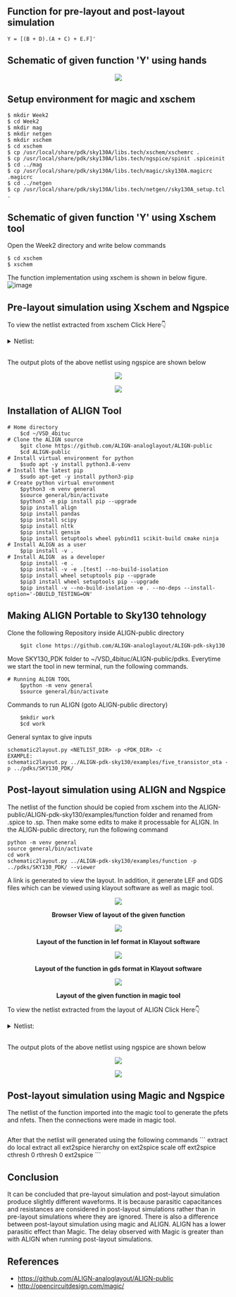## Function for pre-layout and post-layout simulation
```
Y = [(B + D).(A + C) + E.F]'
```

## Schematic of given function 'Y' using hands
<p align="center"> <img src="https://github.com/syedimaduddin/msvsd4bituc/blob/main/Week-2/Images/Schematic_by_hand.png"> </p>

## Setup environment for magic and xschem
```
$ mkdir Week2
$ cd Week2
$ mkdir mag
$ mkdir netgen
$ mkdir xschem
$ cd xschem
$ cp /usr/local/share/pdk/sky130A/libs.tech/xschem/xschemrc .
$ cp /usr/local/share/pdk/sky130A/libs.tech/ngspice/spinit .spiceinit
$ cd ../mag
$ cp /usr/local/share/pdk/sky130A/libs.tech/magic/sky130A.magicrc .magicrc
$ cd ../netgen
$ cp /usr/local/share/pdk/sky130A/libs.tech/netgen//sky130A_setup.tcl .
```

## Schematic of given function 'Y' using Xschem tool
Open the Week2 directory and write below commands
```
$ cd xschem
$ xschem
```
The function implementation using xschem is shown in below figure.
![image](https://github.com/syedimaduddin/msvsd4bituc/blob/main/Week-2/Images/Schematic_by_Xschem.png)

## Pre-layout simulation using Xschem and Ngspice
To view the netlist extracted from xschem Click Here👇
<details><summary>Netlist:</summary>

```
** sch_path: /home/syedimaduddin/Desktop/VSD PD Research Program/Week-2/xschem/function.sch
**.subckt function
XM1 net1 A VDD VDD sky130_fd_pr__pfet_01v8 L=0.15 W=1 nf=1 ad='int((nf+1)/2) * W/nf * 0.29' as='int((nf+2)/2) * W/nf * 0.29'
+ pd='2*int((nf+1)/2) * (W/nf + 0.29)' ps='2*int((nf+2)/2) * (W/nf + 0.29)' nrd='0.29 / W' nrs='0.29 / W'
+ sa=0 sb=0 sd=0 mult=1 m=1
XM2 net2 B VDD VDD sky130_fd_pr__pfet_01v8 L=0.15 W=1 nf=1 ad='int((nf+1)/2) * W/nf * 0.29' as='int((nf+2)/2) * W/nf * 0.29'
+ pd='2*int((nf+1)/2) * (W/nf + 0.29)' ps='2*int((nf+2)/2) * (W/nf + 0.29)' nrd='0.29 / W' nrs='0.29 / W'
+ sa=0 sb=0 sd=0 mult=1 m=1
XM3 net3 C net1 net1 sky130_fd_pr__pfet_01v8 L=0.15 W=1 nf=1 ad='int((nf+1)/2) * W/nf * 0.29' as='int((nf+2)/2) * W/nf * 0.29'
+ pd='2*int((nf+1)/2) * (W/nf + 0.29)' ps='2*int((nf+2)/2) * (W/nf + 0.29)' nrd='0.29 / W' nrs='0.29 / W'
+ sa=0 sb=0 sd=0 mult=1 m=1
XM4 net3 D net2 net2 sky130_fd_pr__pfet_01v8 L=0.15 W=1 nf=1 ad='int((nf+1)/2) * W/nf * 0.29' as='int((nf+2)/2) * W/nf * 0.29'
+ pd='2*int((nf+1)/2) * (W/nf + 0.29)' ps='2*int((nf+2)/2) * (W/nf + 0.29)' nrd='0.29 / W' nrs='0.29 / W'
+ sa=0 sb=0 sd=0 mult=1 m=1
XM5 Y E net3 net3 sky130_fd_pr__pfet_01v8 L=0.15 W=1 nf=1 ad='int((nf+1)/2) * W/nf * 0.29' as='int((nf+2)/2) * W/nf * 0.29'
+ pd='2*int((nf+1)/2) * (W/nf + 0.29)' ps='2*int((nf+2)/2) * (W/nf + 0.29)' nrd='0.29 / W' nrs='0.29 / W'
+ sa=0 sb=0 sd=0 mult=1 m=1
XM6 Y F net3 net3 sky130_fd_pr__pfet_01v8 L=0.15 W=1 nf=1 ad='int((nf+1)/2) * W/nf * 0.29' as='int((nf+2)/2) * W/nf * 0.29'
+ pd='2*int((nf+1)/2) * (W/nf + 0.29)' ps='2*int((nf+2)/2) * (W/nf + 0.29)' nrd='0.29 / W' nrs='0.29 / W'
+ sa=0 sb=0 sd=0 mult=1 m=1
XM7 Y A net4 net4 sky130_fd_pr__nfet_01v8 L=0.15 W=1 nf=1 ad='int((nf+1)/2) * W/nf * 0.29' as='int((nf+2)/2) * W/nf * 0.29'
+ pd='2*int((nf+1)/2) * (W/nf + 0.29)' ps='2*int((nf+2)/2) * (W/nf + 0.29)' nrd='0.29 / W' nrs='0.29 / W'
+ sa=0 sb=0 sd=0 mult=1 m=1
XM8 Y C net4 net4 sky130_fd_pr__nfet_01v8 L=0.15 W=1 nf=1 ad='int((nf+1)/2) * W/nf * 0.29' as='int((nf+2)/2) * W/nf * 0.29'
+ pd='2*int((nf+1)/2) * (W/nf + 0.29)' ps='2*int((nf+2)/2) * (W/nf + 0.29)' nrd='0.29 / W' nrs='0.29 / W'
+ sa=0 sb=0 sd=0 mult=1 m=1
XM9 Y E net5 net5 sky130_fd_pr__nfet_01v8 L=0.15 W=1 nf=1 ad='int((nf+1)/2) * W/nf * 0.29' as='int((nf+2)/2) * W/nf * 0.29'
+ pd='2*int((nf+1)/2) * (W/nf + 0.29)' ps='2*int((nf+2)/2) * (W/nf + 0.29)' nrd='0.29 / W' nrs='0.29 / W'
+ sa=0 sb=0 sd=0 mult=1 m=1
XM10 net4 B GND GND sky130_fd_pr__nfet_01v8 L=0.15 W=1 nf=1 ad='int((nf+1)/2) * W/nf * 0.29' as='int((nf+2)/2) * W/nf * 0.29'
+ pd='2*int((nf+1)/2) * (W/nf + 0.29)' ps='2*int((nf+2)/2) * (W/nf + 0.29)' nrd='0.29 / W' nrs='0.29 / W'
+ sa=0 sb=0 sd=0 mult=1 m=1
XM11 net4 D GND GND sky130_fd_pr__nfet_01v8 L=0.15 W=1 nf=1 ad='int((nf+1)/2) * W/nf * 0.29' as='int((nf+2)/2) * W/nf * 0.29'
+ pd='2*int((nf+1)/2) * (W/nf + 0.29)' ps='2*int((nf+2)/2) * (W/nf + 0.29)' nrd='0.29 / W' nrs='0.29 / W'
+ sa=0 sb=0 sd=0 mult=1 m=1
XM12 net5 F GND GND sky130_fd_pr__nfet_01v8 L=0.15 W=1 nf=1 ad='int((nf+1)/2) * W/nf * 0.29' as='int((nf+2)/2) * W/nf * 0.29'
+ pd='2*int((nf+1)/2) * (W/nf + 0.29)' ps='2*int((nf+2)/2) * (W/nf + 0.29)' nrd='0.29 / W' nrs='0.29 / W'
+ sa=0 sb=0 sd=0 mult=1 m=1
VA A GND pulse(0 1.8 0ns 1ns 1ns 4ns 10ns)
.save i(va)
VB B GND pulse(0 1.8 0.1ns 1ns 1ns 4ns 10ns)
.save i(vb)
VC C GND pulse(0 1.8 0.2ns 1ns 1ns 4ns 10ns)
.save i(vc)
VD D GND pulse(0 1.8 0.3ns 1ns 1ns 4ns 10ns)
.save i(vd)
VE E GND pulse(0 1.8 0.4ns 1ns 1ns 4ns 10ns)
.save i(ve)
VF F GND pulse(0 1.8 0.5ns 1ns 1ns 4ns 10ns)
.save i(vf)
Vdd VDD GND 1.8
.save i(vdd)
**** begin user architecture code
.lib /usr/local/share/pdk/sky130A/libs.tech/ngspice/sky130.lib.spice tt
.tran 0.01n 60n
.save all
**** end user architecture code
**.ends
.GLOBAL VDD
.GLOBAL GND
.end
```
</details><br>

The output plots of the above netlist using ngspice are shown below
<p align="center"> <img src="https://github.com/syedimaduddin/msvsd4bituc/blob/main/Week-2/Images/Prelayout_Simulation_1.png"> </p>
<p align="center"> <img src="https://github.com/syedimaduddin/msvsd4bituc/blob/main/Week-2/Images/Prelayout_Simulation_2.png"> </p>


## Installation of ALIGN Tool
```
# Home directory
    $cd ~/VSD_4bituc
# Clone the ALIGN source
    $git clone https://github.com/ALIGN-analoglayout/ALIGN-public
    $cd ALIGN-public
# Install virtual environment for python
    $sudo apt -y install python3.8-venv
# Install the latest pip
    $sudo apt-get -y install python3-pip
# Create python virtual envronment
    $python3 -m venv general
    $source general/bin/activate
    $python3 -m pip install pip --upgrade
    $pip install align
    $pip install pandas
    $pip install scipy
    $pip install nltk
    $pip install gensim
    $pip install setuptools wheel pybind11 scikit-build cmake ninja
# Install ALIGN as a user
    $pip install -v .
# Install ALIGN  as a developer
    $pip install -e .
    $pip install -v -e .[test] --no-build-isolation
    $pip install wheel setuptools pip --upgrade
    $pip3 install wheel setuptools pip --upgrade
    $pip install -v --no-build-isolation -e . --no-deps --install-option='-DBUILD_TESTING=ON'
```
## Making ALIGN Portable to Sky130 tehnology
Clone the following Repository inside ALIGN-public directory
```
    $git clone https://github.com/ALIGN-analoglayout/ALIGN-pdk-sky130
```
Move SKY130_PDK folder to ~/VSD_4bituc/ALIGN-public/pdks.
Everytime we start the tool in new terminal, run the following commands.

```
# Running ALIGN TOOL
    $python -m venv general
    $source general/bin/activate
```
Commands to run ALIGN (goto ALIGN-public directory)
```
    $mkdir work
    $cd work
```
General syntax to give inputs
```
schematic2layout.py <NETLIST_DIR> -p <PDK_DIR> -c
EXAMPLE:
schematic2layout.py ../ALIGN-pdk-sky130/examples/five_transistor_ota -p ../pdks/SKY130_PDK/
```

## Post-layout simulation using ALIGN and Ngspice
The netlist of the function should be copied from xschem into the ALIGN-public/ALIGN-pdk-sky130/examples/function folder and renamed from .spice to .sp. Then make some edits to make it processable for ALIGN. In the ALIGN-public directory, run the following command
```
python -m venv general
source general/bin/activate
cd work
schematic2layout.py ../ALIGN-pdk-sky130/examples/function -p ../pdks/SKY130_PDK/ --viewer
```
A link is generated to view the layout. In addition, it generate LEF and GDS files which can be viewed using klayout software as well as magic tool.

<p align="center"> <img src="https://github.com/syedimaduddin/msvsd4bituc/blob/main/Week-2/Images/align-layout_browser-view.png"> </p>
<p align="center"> <strong>Browser View of layout of the given function</strong> </p>

<p align="center"> <img src="https://github.com/syedimaduddin/msvsd4bituc/blob/main/Week-2/Images/align-layout_in_klayout_lef.png"> </p>
<p align="center"> <strong>Layout of the function in lef format in Klayout software</strong> </p>

<p align="center"> <img src="https://github.com/syedimaduddin/msvsd4bituc/blob/main/Week-2/Images/align-layout_in_klayout_gds.png"> </p>
<p align="center"> <strong>Layout of the function in gds format in Klayout software</strong> </p>

<p align="center"> <img src="https://github.com/syedimaduddin/msvsd4bituc/blob/main/Week-2/Images/align-layout_in_magic.png"> </p>
<p align="center"> <strong>Layout of the given function in magic tool</strong> </p>


To view the netlist extracted from the layout of ALIGN Click Here👇
<details><summary>Netlist:</summary>

```
* SPICE3 file created from FUNCTION_0.ext - technology: sky130A

** sch_path: /home/syedimaduddin/Desktop/VSD PD Research Program/Week-2/xschem/function.sch
**.subckt function
XM1 net1 A VDD VDD sky130_fd_pr__pfet_01v8 L=0.15 W=1 nf=1 ad='int((nf+1)/2) * W/nf * 0.29' as='int((nf+2)/2) * W/nf * 0.29'
+ pd='2*int((nf+1)/2) * (W/nf + 0.29)' ps='2*int((nf+2)/2) * (W/nf + 0.29)' nrd='0.29 / W' nrs='0.29 / W'
+ sa=0 sb=0 sd=0 mult=1 m=1
XM2 net2 B VDD VDD sky130_fd_pr__pfet_01v8 L=0.15 W=1 nf=1 ad='int((nf+1)/2) * W/nf * 0.29' as='int((nf+2)/2) * W/nf * 0.29'
+ pd='2*int((nf+1)/2) * (W/nf + 0.29)' ps='2*int((nf+2)/2) * (W/nf + 0.29)' nrd='0.29 / W' nrs='0.29 / W'
+ sa=0 sb=0 sd=0 mult=1 m=1
XM3 net3 C net1 net1 sky130_fd_pr__pfet_01v8 L=0.15 W=1 nf=1 ad='int((nf+1)/2) * W/nf * 0.29' as='int((nf+2)/2) * W/nf * 0.29'
+ pd='2*int((nf+1)/2) * (W/nf + 0.29)' ps='2*int((nf+2)/2) * (W/nf + 0.29)' nrd='0.29 / W' nrs='0.29 / W'
+ sa=0 sb=0 sd=0 mult=1 m=1
XM4 net3 D net2 net2 sky130_fd_pr__pfet_01v8 L=0.15 W=1 nf=1 ad='int((nf+1)/2) * W/nf * 0.29' as='int((nf+2)/2) * W/nf * 0.29'
+ pd='2*int((nf+1)/2) * (W/nf + 0.29)' ps='2*int((nf+2)/2) * (W/nf + 0.29)' nrd='0.29 / W' nrs='0.29 / W'
+ sa=0 sb=0 sd=0 mult=1 m=1
XM5 Y E net3 net3 sky130_fd_pr__pfet_01v8 L=0.15 W=1 nf=1 ad='int((nf+1)/2) * W/nf * 0.29' as='int((nf+2)/2) * W/nf * 0.29'
+ pd='2*int((nf+1)/2) * (W/nf + 0.29)' ps='2*int((nf+2)/2) * (W/nf + 0.29)' nrd='0.29 / W' nrs='0.29 / W'
+ sa=0 sb=0 sd=0 mult=1 m=1
XM6 Y F net3 net3 sky130_fd_pr__pfet_01v8 L=0.15 W=1 nf=1 ad='int((nf+1)/2) * W/nf * 0.29' as='int((nf+2)/2) * W/nf * 0.29'
+ pd='2*int((nf+1)/2) * (W/nf + 0.29)' ps='2*int((nf+2)/2) * (W/nf + 0.29)' nrd='0.29 / W' nrs='0.29 / W'
+ sa=0 sb=0 sd=0 mult=1 m=1
XM7 Y A net4 net4 sky130_fd_pr__nfet_01v8 L=0.15 W=1 nf=1 ad='int((nf+1)/2) * W/nf * 0.29' as='int((nf+2)/2) * W/nf * 0.29'
+ pd='2*int((nf+1)/2) * (W/nf + 0.29)' ps='2*int((nf+2)/2) * (W/nf + 0.29)' nrd='0.29 / W' nrs='0.29 / W'
+ sa=0 sb=0 sd=0 mult=1 m=1
XM8 Y C net4 net4 sky130_fd_pr__nfet_01v8 L=0.15 W=1 nf=1 ad='int((nf+1)/2) * W/nf * 0.29' as='int((nf+2)/2) * W/nf * 0.29'
+ pd='2*int((nf+1)/2) * (W/nf + 0.29)' ps='2*int((nf+2)/2) * (W/nf + 0.29)' nrd='0.29 / W' nrs='0.29 / W'
+ sa=0 sb=0 sd=0 mult=1 m=1
XM9 Y E net5 net5 sky130_fd_pr__nfet_01v8 L=0.15 W=1 nf=1 ad='int((nf+1)/2) * W/nf * 0.29' as='int((nf+2)/2) * W/nf * 0.29'
+ pd='2*int((nf+1)/2) * (W/nf + 0.29)' ps='2*int((nf+2)/2) * (W/nf + 0.29)' nrd='0.29 / W' nrs='0.29 / W'
+ sa=0 sb=0 sd=0 mult=1 m=1
XM10 net4 B GND GND sky130_fd_pr__nfet_01v8 L=0.15 W=1 nf=1 ad='int((nf+1)/2) * W/nf * 0.29' as='int((nf+2)/2) * W/nf * 0.29'
+ pd='2*int((nf+1)/2) * (W/nf + 0.29)' ps='2*int((nf+2)/2) * (W/nf + 0.29)' nrd='0.29 / W' nrs='0.29 / W'
+ sa=0 sb=0 sd=0 mult=1 m=1
XM11 net4 D GND GND sky130_fd_pr__nfet_01v8 L=0.15 W=1 nf=1 ad='int((nf+1)/2) * W/nf * 0.29' as='int((nf+2)/2) * W/nf * 0.29'
+ pd='2*int((nf+1)/2) * (W/nf + 0.29)' ps='2*int((nf+2)/2) * (W/nf + 0.29)' nrd='0.29 / W' nrs='0.29 / W'
+ sa=0 sb=0 sd=0 mult=1 m=1
XM12 net5 F GND GND sky130_fd_pr__nfet_01v8 L=0.15 W=1 nf=1 ad='int((nf+1)/2) * W/nf * 0.29' as='int((nf+2)/2) * W/nf * 0.29'
+ pd='2*int((nf+1)/2) * (W/nf + 0.29)' ps='2*int((nf+2)/2) * (W/nf + 0.29)' nrd='0.29 / W' nrs='0.29 / W'
+ sa=0 sb=0 sd=0 mult=1 m=1
VA A GND pulse(0 1.8 0ns 1ns 1ns 4ns 10ns)
.save i(va)
VB B GND pulse(0 1.8 0.1ns 1ns 1ns 4ns 10ns)
.save i(vb)
VC C GND pulse(0 1.8 0.2ns 1ns 1ns 4ns 10ns)
.save i(vc)
VD D GND pulse(0 1.8 0.3ns 1ns 1ns 4ns 10ns)
.save i(vd)
VE E GND pulse(0 1.8 0.4ns 1ns 1ns 4ns 10ns)
.save i(ve)
VF F GND pulse(0 1.8 0.5ns 1ns 1ns 4ns 10ns)
.save i(vf)
Vdd VDD GND 1.8
.save i(vdd)
**** begin user architecture code
.lib /usr/local/share/pdk/sky130A/libs.tech/ngspice/sky130.lib.spice tt
.tran 0.01n 60n
.save all
**** end user architecture code
**.ends
.GLOBAL VDD
.GLOBAL GND

.subckt NMOS_S_79666698_X5_Y1_1676686594 a_230_462# a_200_252# a_147_462#
X0 a_230_462# a_200_252# a_147_462# a_147_462# sky130_fd_pr__nfet_01v8 ad=1.47e+12p pd=1.33e+07u as=1.7325e+12p ps=1.59e+07u w=1.05e+06u l=150000u
X1 a_230_462# a_200_252# a_147_462# a_147_462# sky130_fd_pr__nfet_01v8 ad=0p pd=0u as=0p ps=0u w=1.05e+06u l=150000u
X2 a_147_462# a_200_252# a_230_462# a_147_462# sky130_fd_pr__nfet_01v8 ad=0p pd=0u as=0p ps=0u w=1.05e+06u l=150000u
X3 a_147_462# a_200_252# a_230_462# a_147_462# sky130_fd_pr__nfet_01v8 ad=0p pd=0u as=0p ps=0u w=1.05e+06u l=150000u
X4 a_230_462# a_200_252# a_147_462# a_147_462# sky130_fd_pr__nfet_01v8 ad=0p pd=0u as=0p ps=0u w=1.05e+06u l=150000u
X5 a_230_462# a_200_252# a_147_462# a_147_462# sky130_fd_pr__nfet_01v8 ad=0p pd=0u as=0p ps=0u w=1.05e+06u l=150000u
X6 a_147_462# a_200_252# a_230_462# a_147_462# sky130_fd_pr__nfet_01v8 ad=0p pd=0u as=0p ps=0u w=1.05e+06u l=150000u
X7 a_230_462# a_200_252# a_147_462# a_147_462# sky130_fd_pr__nfet_01v8 ad=0p pd=0u as=0p ps=0u w=1.05e+06u l=150000u
X8 a_147_462# a_200_252# a_230_462# a_147_462# sky130_fd_pr__nfet_01v8 ad=0p pd=0u as=0p ps=0u w=1.05e+06u l=150000u
X9 a_147_462# a_200_252# a_230_462# a_147_462# sky130_fd_pr__nfet_01v8 ad=0p pd=0u as=0p ps=0u w=1.05e+06u l=150000u
C0 a_200_252# a_230_462# 0.56fF
C1 a_230_462# a_147_462# 3.74fF
C2 a_200_252# a_147_462# 3.07fF
.ends

.subckt PMOS_S_49267959_X5_Y1_1676686590_1676686592 a_230_357# a_200_252# w_0_0# VSUBS
X0 a_230_357# a_200_252# w_0_0# w_0_0# sky130_fd_pr__pfet_01v8 ad=2.94e+12p pd=2.38e+07u as=3.465e+12p ps=2.85e+07u w=2.1e+06u l=150000u
X1 w_0_0# a_200_252# a_230_357# w_0_0# sky130_fd_pr__pfet_01v8 ad=0p pd=0u as=0p ps=0u w=2.1e+06u l=150000u
X2 w_0_0# a_200_252# a_230_357# w_0_0# sky130_fd_pr__pfet_01v8 ad=0p pd=0u as=0p ps=0u w=2.1e+06u l=150000u
X3 a_230_357# a_200_252# w_0_0# w_0_0# sky130_fd_pr__pfet_01v8 ad=0p pd=0u as=0p ps=0u w=2.1e+06u l=150000u
X4 a_230_357# a_200_252# w_0_0# w_0_0# sky130_fd_pr__pfet_01v8 ad=0p pd=0u as=0p ps=0u w=2.1e+06u l=150000u
X5 w_0_0# a_200_252# a_230_357# w_0_0# sky130_fd_pr__pfet_01v8 ad=0p pd=0u as=0p ps=0u w=2.1e+06u l=150000u
X6 w_0_0# a_200_252# a_230_357# w_0_0# sky130_fd_pr__pfet_01v8 ad=0p pd=0u as=0p ps=0u w=2.1e+06u l=150000u
X7 a_230_357# a_200_252# w_0_0# w_0_0# sky130_fd_pr__pfet_01v8 ad=0p pd=0u as=0p ps=0u w=2.1e+06u l=150000u
X8 a_230_357# a_200_252# w_0_0# w_0_0# sky130_fd_pr__pfet_01v8 ad=0p pd=0u as=0p ps=0u w=2.1e+06u l=150000u
X9 w_0_0# a_200_252# a_230_357# w_0_0# sky130_fd_pr__pfet_01v8 ad=0p pd=0u as=0p ps=0u w=2.1e+06u l=150000u
C0 w_0_0# a_200_252# 2.20fF
C1 a_230_357# a_200_252# 0.44fF
C2 a_230_357# w_0_0# 3.98fF
C3 a_230_357# VSUBS -0.16fF
C4 a_200_252# VSUBS 0.16fF
C5 w_0_0# VSUBS 5.49fF
.ends

.subckt NMOS_S_79666698_X5_Y1_1676686589_1676686592 a_230_462# a_200_252# a_147_462#
X0 a_230_462# a_200_252# a_147_462# a_147_462# sky130_fd_pr__nfet_01v8 ad=1.47e+12p pd=1.33e+07u as=1.7325e+12p ps=1.59e+07u w=1.05e+06u l=150000u
X1 a_230_462# a_200_252# a_147_462# a_147_462# sky130_fd_pr__nfet_01v8 ad=0p pd=0u as=0p ps=0u w=1.05e+06u l=150000u
X2 a_147_462# a_200_252# a_230_462# a_147_462# sky130_fd_pr__nfet_01v8 ad=0p pd=0u as=0p ps=0u w=1.05e+06u l=150000u
X3 a_147_462# a_200_252# a_230_462# a_147_462# sky130_fd_pr__nfet_01v8 ad=0p pd=0u as=0p ps=0u w=1.05e+06u l=150000u
X4 a_230_462# a_200_252# a_147_462# a_147_462# sky130_fd_pr__nfet_01v8 ad=0p pd=0u as=0p ps=0u w=1.05e+06u l=150000u
X5 a_230_462# a_200_252# a_147_462# a_147_462# sky130_fd_pr__nfet_01v8 ad=0p pd=0u as=0p ps=0u w=1.05e+06u l=150000u
X6 a_147_462# a_200_252# a_230_462# a_147_462# sky130_fd_pr__nfet_01v8 ad=0p pd=0u as=0p ps=0u w=1.05e+06u l=150000u
X7 a_230_462# a_200_252# a_147_462# a_147_462# sky130_fd_pr__nfet_01v8 ad=0p pd=0u as=0p ps=0u w=1.05e+06u l=150000u
X8 a_147_462# a_200_252# a_230_462# a_147_462# sky130_fd_pr__nfet_01v8 ad=0p pd=0u as=0p ps=0u w=1.05e+06u l=150000u
X9 a_147_462# a_200_252# a_230_462# a_147_462# sky130_fd_pr__nfet_01v8 ad=0p pd=0u as=0p ps=0u w=1.05e+06u l=150000u
C0 a_200_252# a_230_462# 0.56fF
C1 a_230_462# a_147_462# 3.74fF
C2 a_200_252# a_147_462# 3.07fF
.ends

.subckt INV_61857474_0_0_1676686592 m1_570_1400# PMOS_S_49267959_X5_Y1_1676686590_1676686592_0/w_0_0#
+ m1_656_560# VSUBS
XPMOS_S_49267959_X5_Y1_1676686590_1676686592_0 m1_570_1400# m1_656_560# PMOS_S_49267959_X5_Y1_1676686590_1676686592_0/w_0_0#
+ VSUBS PMOS_S_49267959_X5_Y1_1676686590_1676686592
XNMOS_S_79666698_X5_Y1_1676686589_1676686592_0 m1_570_1400# m1_656_560# VSUBS NMOS_S_79666698_X5_Y1_1676686589_1676686592
C0 m1_570_1400# m1_656_560# 0.31fF
C1 PMOS_S_49267959_X5_Y1_1676686590_1676686592_0/w_0_0# m1_656_560# 0.41fF
C2 PMOS_S_49267959_X5_Y1_1676686590_1676686592_0/w_0_0# m1_570_1400# 0.05fF
C3 m1_570_1400# VSUBS 3.26fF
C4 m1_656_560# VSUBS 3.70fF
C5 PMOS_S_49267959_X5_Y1_1676686590_1676686592_0/w_0_0# VSUBS 5.63fF
.ends

.subckt DP_PMOS_34936022_X5_Y1_1676686593 a_372_252# a_230_357# a_200_252# a_402_357#
+ w_0_0# VSUBS
X0 a_230_357# a_200_252# w_0_0# w_0_0# sky130_fd_pr__pfet_01v8 ad=2.94e+12p pd=2.38e+07u as=6.405e+12p ps=5.23e+07u w=2.1e+06u l=150000u
X1 w_0_0# a_200_252# a_230_357# w_0_0# sky130_fd_pr__pfet_01v8 ad=0p pd=0u as=0p ps=0u w=2.1e+06u l=150000u
X2 a_402_357# a_372_252# w_0_0# w_0_0# sky130_fd_pr__pfet_01v8 ad=2.94e+12p pd=2.38e+07u as=0p ps=0u w=2.1e+06u l=150000u
X3 w_0_0# a_200_252# a_230_357# w_0_0# sky130_fd_pr__pfet_01v8 ad=0p pd=0u as=0p ps=0u w=2.1e+06u l=150000u
X4 a_402_357# a_372_252# w_0_0# w_0_0# sky130_fd_pr__pfet_01v8 ad=0p pd=0u as=0p ps=0u w=2.1e+06u l=150000u
X5 a_402_357# a_372_252# w_0_0# w_0_0# sky130_fd_pr__pfet_01v8 ad=0p pd=0u as=0p ps=0u w=2.1e+06u l=150000u
X6 w_0_0# a_372_252# a_402_357# w_0_0# sky130_fd_pr__pfet_01v8 ad=0p pd=0u as=0p ps=0u w=2.1e+06u l=150000u
X7 w_0_0# a_372_252# a_402_357# w_0_0# sky130_fd_pr__pfet_01v8 ad=0p pd=0u as=0p ps=0u w=2.1e+06u l=150000u
X8 a_402_357# a_372_252# w_0_0# w_0_0# sky130_fd_pr__pfet_01v8 ad=0p pd=0u as=0p ps=0u w=2.1e+06u l=150000u
X9 a_402_357# a_372_252# w_0_0# w_0_0# sky130_fd_pr__pfet_01v8 ad=0p pd=0u as=0p ps=0u w=2.1e+06u l=150000u
X10 w_0_0# a_372_252# a_402_357# w_0_0# sky130_fd_pr__pfet_01v8 ad=0p pd=0u as=0p ps=0u w=2.1e+06u l=150000u
X11 a_230_357# a_200_252# w_0_0# w_0_0# sky130_fd_pr__pfet_01v8 ad=0p pd=0u as=0p ps=0u w=2.1e+06u l=150000u
X12 w_0_0# a_372_252# a_402_357# w_0_0# sky130_fd_pr__pfet_01v8 ad=0p pd=0u as=0p ps=0u w=2.1e+06u l=150000u
X13 w_0_0# a_372_252# a_402_357# w_0_0# sky130_fd_pr__pfet_01v8 ad=0p pd=0u as=0p ps=0u w=2.1e+06u l=150000u
X14 a_230_357# a_200_252# w_0_0# w_0_0# sky130_fd_pr__pfet_01v8 ad=0p pd=0u as=0p ps=0u w=2.1e+06u l=150000u
X15 a_230_357# a_200_252# w_0_0# w_0_0# sky130_fd_pr__pfet_01v8 ad=0p pd=0u as=0p ps=0u w=2.1e+06u l=150000u
X16 w_0_0# a_200_252# a_230_357# w_0_0# sky130_fd_pr__pfet_01v8 ad=0p pd=0u as=0p ps=0u w=2.1e+06u l=150000u
X17 a_230_357# a_200_252# w_0_0# w_0_0# sky130_fd_pr__pfet_01v8 ad=0p pd=0u as=0p ps=0u w=2.1e+06u l=150000u
X18 w_0_0# a_200_252# a_230_357# w_0_0# sky130_fd_pr__pfet_01v8 ad=0p pd=0u as=0p ps=0u w=2.1e+06u l=150000u
X19 w_0_0# a_200_252# a_230_357# w_0_0# sky130_fd_pr__pfet_01v8 ad=0p pd=0u as=0p ps=0u w=2.1e+06u l=150000u
C0 a_230_357# a_200_252# 0.45fF
C1 a_372_252# w_0_0# 2.29fF
C2 a_200_252# w_0_0# 2.35fF
C3 a_372_252# a_402_357# 0.43fF
C4 a_200_252# a_402_357# 0.05fF
C5 a_372_252# a_200_252# 2.09fF
C6 a_230_357# w_0_0# 3.48fF
C7 a_230_357# a_402_357# 0.88fF
C8 a_372_252# a_230_357# 0.02fF
C9 w_0_0# a_402_357# 4.75fF
C10 a_402_357# VSUBS -0.30fF
C11 a_230_357# VSUBS -0.24fF
C12 a_372_252# VSUBS 0.06fF
C13 a_200_252# VSUBS -0.14fF
C14 w_0_0# VSUBS 8.10fF
.ends

.subckt PMOS_S_49267959_X5_Y1_1676686595 a_230_357# a_200_252# w_0_0# VSUBS
X0 a_230_357# a_200_252# w_0_0# w_0_0# sky130_fd_pr__pfet_01v8 ad=2.94e+12p pd=2.38e+07u as=3.465e+12p ps=2.85e+07u w=2.1e+06u l=150000u
X1 w_0_0# a_200_252# a_230_357# w_0_0# sky130_fd_pr__pfet_01v8 ad=0p pd=0u as=0p ps=0u w=2.1e+06u l=150000u
X2 w_0_0# a_200_252# a_230_357# w_0_0# sky130_fd_pr__pfet_01v8 ad=0p pd=0u as=0p ps=0u w=2.1e+06u l=150000u
X3 a_230_357# a_200_252# w_0_0# w_0_0# sky130_fd_pr__pfet_01v8 ad=0p pd=0u as=0p ps=0u w=2.1e+06u l=150000u
X4 a_230_357# a_200_252# w_0_0# w_0_0# sky130_fd_pr__pfet_01v8 ad=0p pd=0u as=0p ps=0u w=2.1e+06u l=150000u
X5 w_0_0# a_200_252# a_230_357# w_0_0# sky130_fd_pr__pfet_01v8 ad=0p pd=0u as=0p ps=0u w=2.1e+06u l=150000u
X6 w_0_0# a_200_252# a_230_357# w_0_0# sky130_fd_pr__pfet_01v8 ad=0p pd=0u as=0p ps=0u w=2.1e+06u l=150000u
X7 a_230_357# a_200_252# w_0_0# w_0_0# sky130_fd_pr__pfet_01v8 ad=0p pd=0u as=0p ps=0u w=2.1e+06u l=150000u
X8 a_230_357# a_200_252# w_0_0# w_0_0# sky130_fd_pr__pfet_01v8 ad=0p pd=0u as=0p ps=0u w=2.1e+06u l=150000u
X9 w_0_0# a_200_252# a_230_357# w_0_0# sky130_fd_pr__pfet_01v8 ad=0p pd=0u as=0p ps=0u w=2.1e+06u l=150000u
C0 a_230_357# w_0_0# 3.98fF
C1 a_200_252# w_0_0# 2.20fF
C2 a_230_357# a_200_252# 0.44fF
C3 a_230_357# VSUBS -0.16fF
C4 a_200_252# VSUBS 0.16fF
C5 w_0_0# VSUBS 5.49fF
.ends

.subckt FUNCTION_0 Y A B C D E F VDD GND
XNMOS_S_79666698_X5_Y1_1676686594_0 Y C GND NMOS_S_79666698_X5_Y1_1676686594
XNMOS_S_79666698_X5_Y1_1676686594_1 Y A GND NMOS_S_79666698_X5_Y1_1676686594
XNMOS_S_79666698_X5_Y1_1676686594_2 GND m1_946_2408# GND NMOS_S_79666698_X5_Y1_1676686594
XNMOS_S_79666698_X5_Y1_1676686594_3 GND D GND NMOS_S_79666698_X5_Y1_1676686594
XNMOS_S_79666698_X5_Y1_1676686594_4 GND m1_2720_560# GND NMOS_S_79666698_X5_Y1_1676686594
XINV_61857474_0_0_1676686592_0 Y w_3328_1530# E GND INV_61857474_0_0_1676686592
XDP_PMOS_34936022_X5_Y1_1676686593_0 m1_2720_560# w_3328_1530# A w_3328_1530# VDD
+ GND DP_PMOS_34936022_X5_Y1_1676686593
XPMOS_S_49267959_X5_Y1_1676686595_0 Y m1_946_2408# w_3328_1530# GND PMOS_S_49267959_X5_Y1_1676686595
XPMOS_S_49267959_X5_Y1_1676686595_1 w_3328_1530# D w_3328_1530# GND PMOS_S_49267959_X5_Y1_1676686595
XPMOS_S_49267959_X5_Y1_1676686595_2 w_3328_1530# C w_3328_1530# GND PMOS_S_49267959_X5_Y1_1676686595
C0 m1_946_2408# C 0.29fF
C1 A C 0.33fF
C2 VDD C 0.02fF
C3 E m1_946_2408# 0.01fF
C4 A m1_946_2408# 0.15fF
C5 VDD m1_946_2408# 0.03fF
C6 D Y 0.06fF
C7 VDD A 0.35fF
C8 D w_3328_1530# 1.11fF
C9 D B 0.04fF
C10 Y w_3328_1530# 3.02fF
C11 B Y 0.05fF
C12 B w_3328_1530# 0.76fF
C13 D m1_2720_560# 0.18fF
C14 m1_2720_560# Y 0.12fF
C15 m1_2720_560# w_3328_1530# 0.90fF
C16 D C 0.07fF
C17 Y C 0.16fF
C18 w_3328_1530# C 1.33fF
C19 B C 0.01fF
C20 D E 0.03fF
C21 Y E 0.02fF
C22 D m1_946_2408# 0.27fF
C23 m1_2720_560# C 0.01fF
C24 E w_3328_1530# 0.08fF
C25 Y m1_946_2408# 0.34fF
C26 B E 0.03fF
C27 D A 0.01fF
C28 D VDD 0.02fF
C29 Y A 0.34fF
C30 m1_946_2408# w_3328_1530# 0.83fF
C31 B m1_946_2408# 0.00fF
C32 A w_3328_1530# 1.49fF
C33 VDD w_3328_1530# 0.16fF
C34 B A 0.04fF
C35 m1_2720_560# m1_946_2408# 0.15fF
C36 m1_2720_560# A 0.33fF
C37 VDD m1_2720_560# 0.35fF
C38 B GND 0.32fF **FLOATING
C39 Y GND 9.54fF
C40 w_3328_1530# GND 21.22fF
C41 A GND 2.79fF
C42 C GND 2.94fF
C43 D GND 3.46fF
C44 m1_946_2408# GND 4.40fF
C45 VDD GND 8.48fF
C46 E GND 3.22fF
C47 m1_2720_560# GND 3.97fF
.ends
```
</details><br>

The output plots of the above netlist using ngspice are shown below
<p align="center"> <img src="https://github.com/syedimaduddin/msvsd4bituc/blob/main/Week-2/Images/Postlayout_Simulation_using_Align_1.png"> </p>
<p align="center"> <img src="https://github.com/syedimaduddin/msvsd4bituc/blob/main/Week-2/Images/Postlayout_Simulation_using_Align_2.png"> </p>

## Post-layout simulation using Magic and Ngspice
The netlist of the function imported into the magic tool to generate the pfets and nfets. Then the connections were made in magic tool.
<p align="center"> <img src=""> </p>
After that the netlist will generated using the following commands
```
extract do local
extract all
ext2spice hierarchy on
ext2spice scale off
ext2spice cthresh 0 rthresh 0
ext2spice 
```

## Conclusion
It can be concluded that pre-layout simulation and post-layout simulation produce slightly different waveforms. It is because parasitic capacitances and resistances are considered in post-layout simulations rather than in pre-layout simulations where they are ignored. There is also a difference between post-layout simulation using magic and ALIGN. ALIGN has a lower parasitic effect than Magic. The delay observed with Magic is greater than with ALIGN when running post-layout simulations.




## References
* https://github.com/ALIGN-analoglayout/ALIGN-public
* http://opencircuitdesign.com/magic/
